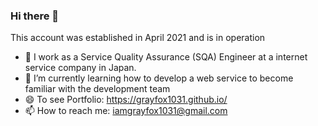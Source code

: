### Hi there 👋

This account was established in April 2021 and is in operation
<!--
**GrayFox1031/GrayFox1031** is a ✨ _special_ ✨ repository because its `README.md` (this file) appears on your GitHub profile.

Here are some ideas to get you started:
-->

- 🔭 I work as a Service Quality Assurance (SQA) Engineer at a internet service company in Japan.
- 🌱 I’m currently learning how to develop a web service to become familiar with the development team
- 😄 To see Portfolio: https://grayfox1031.github.io/
- 📫 How to reach me: iamgrayfox1031@gmail.com


<!--
- 👯 I’m looking to collaborate on ...
- 🤔 I’m looking for help with ...
- 💬 Ask me about ...
- ⚡ Fun fact: ...
-->
